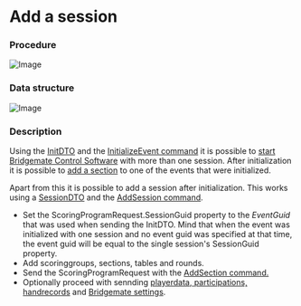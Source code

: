 # Add a session

### Procedure

![Image](<lib/Add session 1.png>)

### Data structure

![Image](<lib/AddSection.png>)

### Description

Using the [InitDTO](<InitDTO.md>) and the [InitializeEvent command](<Overviewofcommunication.md>) it is possible to [start Bridgemate Control Software](<Initializeanevent.md>) with more than one session. After initialization it is possible to [add a section](<Updatethemovementforasectionorad.md#AddSection>) to one of the events that were initialized.

Apart from this it is possible to add a session after initialization. This works using a [SessionDTO](<SessionDTO.md>) and the [AddSession command](<Overviewofcommunication.md>).

* Set the ScoringProgramRequest.SessionGuid property to the *EventGuid* that was used when sending the InitDTO. Mind that when the event was initialized with one session and no event guid was specified at that time, the event guid will be equal to the single session's SessionGuid property.
* Add scoringgroups, sections, tables and rounds.
* Send the ScoringProgramRequest with the [AddSection command.](<Overviewofcommunication.md>)
* Optionally proceed with sennding [playerdata](<Updateplayerdata.md>),[ participations, ](<Updateparticipations.md>)[handrecords](<Updatehandrecords.md>) and [Bridgemate settings](<UpdateBridgematesettings.md>).


